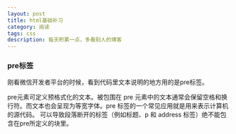 ```yaml
---
layout: post
title: html基础补习
category: 阅读
tags: css
description: 每天积累一点，多看别人的博客
---
```


### pre标签
刚看微信开发者平台的时候，看到代码里文本说明的地方用的是pre标签。

pre元素可定义预格式化的文本。被包围在 pre 元素中的文本通常会保留空格和换行符。而文本也会呈现为等宽字体。pre 标签的一个常见应用就是用来表示计算机的源代码。
可以导致段落断开的标签（例如标题、p 和 address 标签）绝不能包含在pre所定义的块里。
